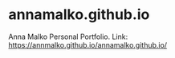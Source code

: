 # annamalko.github.io
Anna Malko Personal Portfolio.
Link: https://annmalko.github.io/annamalko.github.io/
